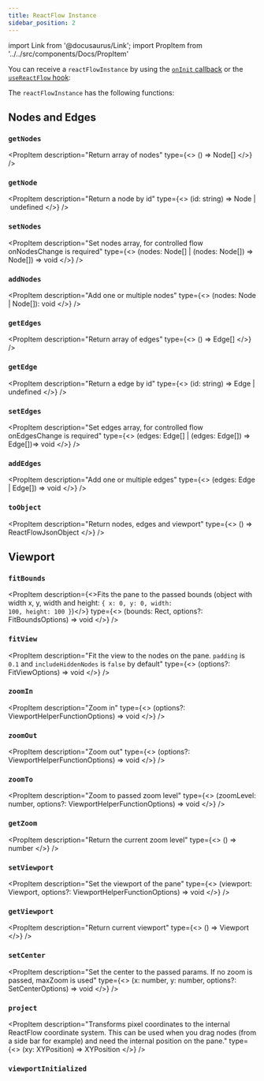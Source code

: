 ```yaml
---
title: ReactFlow Instance
sidebar_position: 2
---
```


import Link from '@docusaurus/Link';
import PropItem from '../../src/components/Docs/PropItem'

You can receive a `reactFlowInstance` by using the [`onInit` callback](/docs/api/react-flow-props#event-handlers) or the [`useReactFlow` hook](/docs/api/hooks/use-react-flow):

The `reactFlowInstance` has the following functions:

## Nodes and Edges

### `getNodes`

<PropItem description="Return array of nodes" type={<>
() => <Link to="/docs/api/nodes/node-options/#typescript">Node</Link>[]
</>} />

### `getNode`

<PropItem description="Return a node by id" type={<>
(id: string) => <Link to="/docs/api/nodes/node-options/#typescript">Node</Link> | undefined
</>} />

### `setNodes`

<PropItem description="Set nodes array, for controlled flow onNodesChange is required" type={<>
(nodes: <Link to="/docs/api/nodes/node-options/#typescript">Node</Link>[] | (nodes: <Link to="/docs/api/nodes/node-options/#typescript">Node</Link>[]) => <Link to="/docs/api/nodes/node-options/#typescript">Node</Link>[]) => void
</>} />

### `addNodes`

<PropItem description="Add one or multiple nodes" type={<>
(nodes: <Link to="/docs/api/nodes/node-options/#typescript">Node</Link> | <Link to="/docs/api/nodes/node-options/#typescript">Node</Link>[]): void
</>} />

### `getEdges`

<PropItem description="Return array of edges" type={<>
() => <Link to="/docs/api/edges/edge-options/#typescript">Edge</Link>[]
</>} />

### `getEdge`

<PropItem description="Return a edge by id" type={<>
(id: string) => <Link to="/docs/api/edges/edge-options/#typescript">Edge</Link> | undefined
</>} />

### `setEdges`

<PropItem description="Set edges array, for controlled flow onEdgesChange is required" type={<>
(edges: <Link to="/docs/api/edges/edge-options/#typescript">Edge</Link>[] | (edges: <Link to="/docs/api/edges/edge-options/#typescript">Edge</Link>[]) => <Link to="/docs/api/edges/edge-options/#typescript">Edge</Link>[])=> void
</>} />

### `addEdges`

<PropItem description="Add one or multiple edges" type={<>
(edges: <Link to="/docs/api/edges/edge-options/#typescript">Edge</Link> | <Link to="/docs/api/edges/edge-options/#typescript">Edge</Link>[]) => void
</>} />

### `toObject`

<PropItem description="Return nodes, edges and viewport" type={<>
() => <Link to="/docs/api/types/#reactflowjsonobject">ReactFlowJsonObject</Link>
</>} />

## Viewport

### `fitBounds`

<PropItem description={<>Fits the pane to the passed bounds (object with width x, y, width and height: <code>&#123; x: 0, y: 0, width: 100, height: 100 &#125;</code>)</>} type={<>
(bounds: <Link to="/docs/api/types/#rect">Rect</Link>, options?: <Link to="/docs/api/types/#fitboundsoptions">FitBoundsOptions</Link>) => void
</>} />

### `fitView`

<PropItem description="Fit the view to the nodes on the pane. `padding` is `0.1` and `includeHiddenNodes` is `false` by default" type={<>
(options?: <Link to="/docs/api/types/#fitviewsoptions">FitViewOptions</Link>) => void
</>} />

### `zoomIn`

<PropItem description="Zoom in" type={<>
(options?: <Link to="/docs/api/types/#viewporthelperfunctionoptions">ViewportHelperFunctionOptions</Link>) => void
</>} />

### `zoomOut`

<PropItem description="Zoom out" type={<>
(options?: <Link to="/docs/api/types/#viewporthelperfunctionoptions">ViewportHelperFunctionOptions</Link>) => void
</>} />

### `zoomTo`

<PropItem description="Zoom to passed zoom level" type={<>
(zoomLevel: number, options?: <Link to="/docs/api/types/#viewporthelperfunctionoptions">ViewportHelperFunctionOptions</Link>) => void
</>} />

### `getZoom`

<PropItem description="Return the current zoom level" type={<>
() => number
</>} />

### `setViewport`

<PropItem description="Set the viewport of the pane" type={<>
(viewport: <Link to="/docs/api/types/#viewport">Viewport</Link>, options?: <Link to="/docs/api/types/#viewporthelperfunctionoptions">ViewportHelperFunctionOptions</Link>) => void
</>} />

### `getViewport`

<PropItem description="Return current viewport" type={<>
() => <Link to="/docs/api/types/#viewport">Viewport</Link>
</>} />

### `setCenter`

<PropItem description="Set the center to the passed params. If no zoom is passed, maxZoom is used" type={<>
(x: number, y: number, options?: <Link to="/docs/api/types/#setcenteroptions">SetCenterOptions</Link>) => void
</>} />

### `project`

<PropItem description="Transforms pixel coordinates to the internal ReactFlow coordinate system. This can be used when you drag nodes (from a side bar for example) and need the internal position on the pane." type={<>
(xy: <Link to="/docs/api/types/#xyposition">XYPosition</Link>) => <Link to="/docs/api/types/#xyposition">XYPosition</Link>
</>} />

### `viewportInitialized`

<PropItem description="Boolean property to determine if React Flow has been initialized with all its event listeners" type="boolean" />
